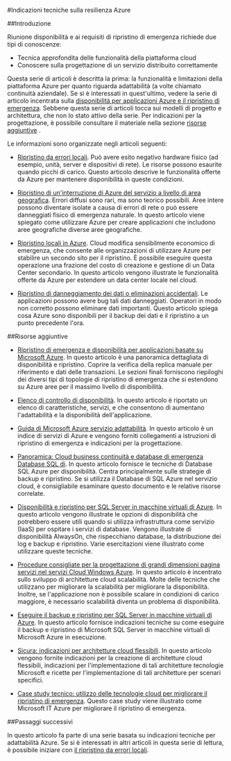 <properties
   pageTitle="Indice indicazioni tecniche sulla resilienza | Microsoft Azure"
   description="Indice di articoli tecnici su informazioni e progettazione flessibile, disponibilità, applicazioni con tolleranza, nonché strategia di emergenza ripristino e continuità aziendale"
   services=""
   documentationCenter="na"
   authors="adamglick"
   manager="saladki"
   editor=""/>

<tags
   ms.service="resiliency"
   ms.devlang="na"
   ms.topic="article"
   ms.tgt_pltfrm="na"
   ms.workload="na"
   ms.date="08/18/2016"
   ms.author="aglick"/>

#<a name="azure-resiliency-technical-guidance"></a>Indicazioni tecniche sulla resilienza Azure

##<a name="introduction"></a>Introduzione

Riunione disponibilità e ai requisiti di ripristino di emergenza richiede due tipi di conoscenze:

- Tecnica approfondita delle funzionalità della piattaforma cloud
- Conoscere sulla progettazione di un servizio distribuito correttamente

Questa serie di articoli è descritta la prima: la funzionalità e limitazioni della piattaforma Azure per quanto riguarda adattabilità (a volte chiamato continuità aziendale). Se si è interessati in quest'ultimo, vedere la serie di articolo incentrata sulla [disponibilità per applicazioni Azure e il ripristino di emergenza](https://aka.ms/drtechguide). Sebbene questa serie di articoli tocca sui modelli di progetto e architettura, che non lo stato attivo della serie. Per indicazioni per la progettazione, è possibile consultare il materiale nella sezione [risorse aggiuntive](#additional-resources) .

Le informazioni sono organizzate negli articoli seguenti:

- [Ripristino da errori locali](resiliency-technical-guidance-recovery-local-failures.md).
Può avere esito negativo hardware fisico (ad esempio, unità, server e dispositivi di rete). Le risorse possono esaurite quando picchi di carico. Questo articolo descrive le funzionalità offerte da Azure per mantenere disponibilità in queste condizioni.

- [Ripristino di un'interruzione di Azure del servizio a livello di area geografica](resiliency-technical-guidance-recovery-loss-azure-region.md).
Errori diffusi sono rari, ma sono teorico possibili. Aree intere possono diventare isolate a causa di errori di rete o può essere danneggiati fisico di emergenza naturale. In questo articolo viene spiegato come utilizzare Azure per creare applicazioni che includono aree geografiche diverse aree geografiche.

- [Ripristino locali in Azure](resiliency-technical-guidance-recovery-on-premises-azure.md).
Cloud modifica sensibilmente economico di emergenza, che consente alle organizzazioni di utilizzare Azure per stabilire un secondo sito per il ripristino. È possibile eseguire questa operazione una frazione del costo di creazione e gestione di un Data Center secondario. In questo articolo vengono illustrate le funzionalità offerte da Azure per estendere un data center locale nel cloud.

- [Ripristino di danneggiamento dei dati o eliminazioni accidentali](resiliency-technical-guidance-recovery-data-corruption.md).
Le applicazioni possono avere bug tali dati danneggiati. Operatori in modo non corretto possono eliminare dati importanti. Questo articolo spiega cosa Azure sono disponibili per il backup dei dati e il ripristino a un punto precedente l'ora.

##<a name="additional-resources"></a>Risorse aggiuntive

- [Ripristino di emergenza e disponibilità per applicazioni basate su Microsoft Azure](resiliency-disaster-recovery-high-availability-azure-applications.md).
In questo articolo è una panoramica dettagliata di disponibilità e ripristino. Coprire la verifica della replica manuale per riferimento e dati delle transazioni. Le sezioni finali forniscono riepiloghi dei diversi tipi di topologie di ripristino di emergenza che si estendono su Azure aree per il massimo livello di disponibilità.

- [Elenco di controllo di disponibilità](resiliency-high-availability-checklist.md).
In questo articolo è riportato un elenco di caratteristiche, servizi, e che consentono di aumentano l'adattabilità e la disponibilità dell'applicazione.

- [Guida di Microsoft Azure servizio adattabilità](resiliency-service-guidance-index.md).
In questo articolo è un indice di servizi di Azure e vengono forniti collegamenti a istruzioni di ripristino di emergenza e indicazioni per la progettazione.

- [Panoramica: Cloud business continuità e database di emergenza Database SQL di](../sql-database/sql-database-business-continuity.md).
In questo articolo fornisce le tecniche di Database SQL Azure per disponibilità. Centra principalmente sulle strategie di backup e ripristino. Se si utilizza il Database di SQL Azure nel servizio cloud, è consigliabile esaminare questo documento e le relative risorse correlate.

- [Disponibilità e ripristino per SQL Server in macchine virtuali di Azure](../virtual-machines/virtual-machines-windows-sql-high-availability-dr.md).
In questo articolo vengono illustrate le opzioni di disponibilità che potrebbero essere utili quando si utilizza infrastruttura come servizio (IaaS) per ospitare i servizi di database. Vengono illustrate di disponibilità AlwaysOn, che rispecchiano database, la distribuzione dei log e backup e ripristino. Varie esercitazioni viene illustrato come utilizzare queste tecniche.

- [Procedure consigliate per la progettazione di grandi dimensioni pagina servizi nel servizi Cloud Windows Azure](https://azure.microsoft.com//blog/best-practices-for-designing-large-scale-services-on-windows-azure/).
In questo articolo è incentrato sullo sviluppo di architetture cloud scalabilità. Molte delle tecniche che utilizzano per migliorare la scalabilità per migliorare la disponibilità. Inoltre, se l'applicazione non è possibile scalare in condizioni di carico maggiore, è necessario scalabilità diventa un problema di disponibilità.

- [Eseguire il backup e ripristino per SQL Server in macchine virtuali di Azure](../virtual-machines/virtual-machines-windows-sql-backup-recovery.md).
In questo articolo fornisce indicazioni tecniche su come eseguire il backup e ripristino di Microsoft SQL Server in macchine virtuali di Microsoft Azure in esecuzione.

- [Sicura: indicazioni per architetture cloud flessibili](https://channel9.msdn.com/Series/FailSafe).
In questo articolo vengono fornite indicazioni per la creazione di architetture cloud flessibili, indicazioni per l'implementazione di tali architetture tecnologie Microsoft e ricette per l'implementazione di tali architetture per scenari specifici.

- [Case study tecnico: utilizzo delle tecnologie cloud per migliorare il ripristino di emergenza](https://www.microsoft.com/itshowcase/Article/Content/737/Using-cloud-technologies-to-improve-disaster-recovery).
Questo case study viene illustrato come Microsoft IT Azure per migliorare il ripristino di emergenza.

##<a name="next-steps"></a>Passaggi successivi

In questo articolo fa parte di una serie basata su indicazioni tecniche per adattabilità Azure. Se si è interessati in altri articoli in questa serie di lettura, è possibile iniziare con [il ripristino da errori locali](resiliency-technical-guidance-recovery-local-failures.md).
